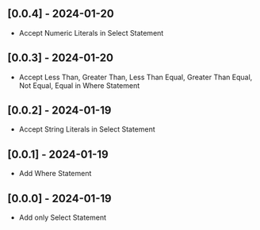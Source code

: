 ## [0.0.4] - 2024-01-20

- Accept Numeric Literals in Select Statement

## [0.0.3] - 2024-01-20

- Accept Less Than, Greater Than, Less Than Equal, Greater Than Equal, Not Equal, Equal in Where Statement

## [0.0.2] - 2024-01-19

- Accept String Literals in Select Statement

## [0.0.1] - 2024-01-19

- Add Where Statement

## [0.0.0] - 2024-01-19

- Add only Select Statement
